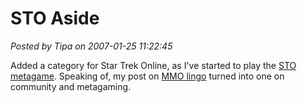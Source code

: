 # STO Aside

*Posted by Tipa on 2007-01-25 11:22:45*

Added a category for Star Trek Online, as I've started to play the [STO metagame](http://www.startrek-online.net/). Speaking of, my post on [MMO lingo](../../../index.php/2007/01/25/wc-xp-grp-lftank1m-xr-rtg/) turned into one on community and metagaming.
